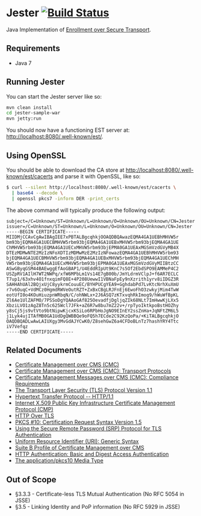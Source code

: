Jester [![Build Status](https://travis-ci.org/jscep/jester.png?branch=master)](https://travis-ci.org/jscep/jester)
======

Java Implementation of [Enrollment over Secure Transport](http://tools.ietf.org/html/rfc7030).

Requirements
------------

* Java 7

Running Jester
--------------

You can start the Jester server like so:

```bash
mvn clean install
cd jester-sample-war
mvn jetty:run
```

You should now have a functioning EST server at: [http://localhost:8080/.well-known/est/](http://localhost:8080/.well-known/est/).

Using OpenSSL
-------------

You should be able to download the CA store at [http://localhost:8080/.well-known/est/cacerts](http://localhost:8080/.well-known/est/cacerts) and parse it with OpenSSL, like so:

```bash
$ curl --silent http://localhost:8080/.well-known/est/cacerts \
  | base64 --decode \
  | openssl pkcs7 -inform DER -print_certs
```

The above command will typically produce the following output:

```
subject=/C=Unknown/ST=Unknown/L=Unknown/O=Unknown/OU=Unknown/CN=Jester
issuer=/C=Unknown/ST=Unknown/L=Unknown/O=Unknown/OU=Unknown/CN=Jester
-----BEGIN CERTIFICATE-----
MIIDMjCCAvCgAwIBAgIEE7xPBTALBgcqhkjOOAQDBQAwazEQMA4GA1UEBhMHVW5r
bm93bjEQMA4GA1UECBMHVW5rbm93bjEQMA4GA1UEBxMHVW5rbm93bjEQMA4GA1UE
ChMHVW5rbm93bjEQMA4GA1UECxMHVW5rbm93bjEPMA0GA1UEAxMGSmVzdGVyMB4X
DTEzMDMwNTE2MzIzNFoXDTIzMDMwMzE2MzIzNFowazEQMA4GA1UEBhMHVW5rbm93
bjEQMA4GA1UECBMHVW5rbm93bjEQMA4GA1UEBxMHVW5rbm93bjEQMA4GA1UEChMH
VW5rbm93bjEQMA4GA1UECxMHVW5rbm93bjEPMA0GA1UEAxMGSmVzdGVyMIIBtzCC
ASwGByqGSM44BAEwggEfAoGBAP1/U4EddRIpUt9KnC7s5Of2EbdSPO9EAMMeP4C2
USZpRV1AIlH7WT2NWPq/xfW6MPbLm1Vs14E7gB00b/JmYLdrmVClpJ+f6AR7ECLC
T7up1/63xhv4O1fnxqimFQ8E+4P208UewwI1VBNaFpEy9nXzrith1yrv8iIDGZ3R
SAHHAhUAl2BQjxUjC8yykrmCouuEC/BYHPUCgYEA9+GghdabPd7LvKtcNrhXuXmU
r7v6OuqC+VdMCz0HgmdRWVeOutRZT+ZxBxCBgLRJFnEj6EwoFhO3zwkyjMim4TwW
eotUfI0o4KOuHiuzpnWRbqN/C/ohNWLx+2J6ASQ7zKTxvqhRkImog9/hWuWfBpKL
Zl6Ae1UlZAFMO/7PSSoDgYQAAoGAf825OevadfjDgljqZIk68NLt7ImHwwKjLXx5
XbziLVO1zAgZ8Tn5c625Wcl7JFk+aZ6R7w8bu7mZ22v+/rpTyoIktkpoBstHOZhy
y8sCj5js9vtVto9btNipwKjcxKSiLo6RPbHoJgNO9EInEY2ssZnHa+JqNFtZM6L5
j1Lyk4ujITAfMB0GA1UdDgQWBBQe9oFQ5h7ECde2C92KzQoPa/+KiTALBgcqhkjO
OAQDBQADLwAwLAIUXgy3MvGdAJYCwK0/Z8sehGwZ6a4CFDoBLnTz7hashYRY4Ttc
iV7Vefqz
-----END CERTIFICATE-----
```

Related Documents
-----------------

  - [Certificate Management over CMS (CMC)](http://tools.ietf.org/html/rfc5272)
  - [Certificate Management over CMS (CMC): Transport Protocols](http://tools.ietf.org/html/rfc5273)
  - [Certificate Management Messages over CMS (CMC): Compliance Requirements](http://tools.ietf.org/html/rfc5274)
  - [The Transport Layer Security (TLS) Protocol Version 1.1](http://tools.ietf.org/html/rfc4346)
  - [Hypertext Transfer Protocol -- HTTP/1.1](http://tools.ietf.org/html/rfc2616)
  - [Internet X.509 Public Key Infrastructure Certificate Management Protocol (CMP)](http://tools.ietf.org/html/rfc4210)
  - [HTTP Over TLS](http://tools.ietf.org/html/rfc2818)
  - [PKCS #10: Certification Request Syntax Version 1.5](http://tools.ietf.org/html/rfc2314)
  - [Using the Secure Remote Password (SRP) Protocol for TLS Authentication](http://tools.ietf.org/html/rfc5054)
  - [Uniform Resource Identifier (URI): Generic Syntax](http://tools.ietf.org/html/rfc3986)
  - [Suite B Profile of Certificate Management over CMS](http://tools.ietf.org/html/rfc6403)
  - [HTTP Authentication: Basic and Digest Access Authentication](http://tools.ietf.org/html/rfc2617)
  - [The application/pkcs10 Media Type](http://tools.ietf.org/html/rfc5967)

Out of Scope
------------

  - §3.3.3 - Certificate-less TLS Mutual Authentication (No RFC 5054 in JSSE)
  - §3.5 - Linking Identity and PoP information (No RFC 5929 in JSSE)
